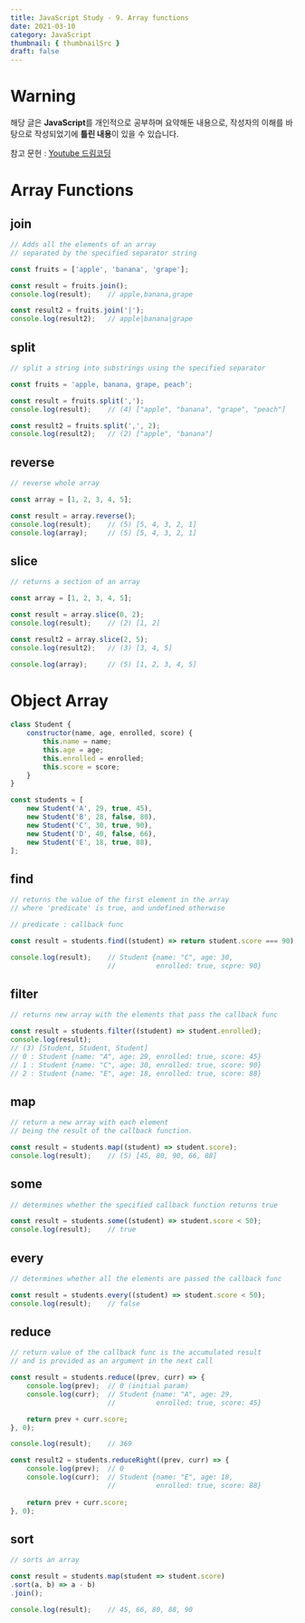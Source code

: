 ```yaml
---
title: JavaScript Study - 9. Array functions
date: 2021-03-10
category: JavaScript
thumbnail: { thumbnailSrc }
draft: false
---
```


# Warning
해당 글은 **JavaScript**를 개인적으로 공부하며 요약해둔 내용으로,
작성자의 이해를 바탕으로 작성되었기에 **틀린 내용**이 있을 수 있습니다.    

참고 문헌 : [Youtube 드림코딩](https://www.youtube.com/watch?v=3CUjtKJ7PJg&list=PLv2d7VI9OotTVOL4QmPfvJWPJvkmv6h-2&index=10)

# Array Functions
## join
``` javascript
// Adds all the elements of an array
// separated by the specified separator string

const fruits = ['apple', 'banana', 'grape'];

const result = fruits.join();
console.log(result);	// apple,banana,grape

const result2 = fruits.join('|');	
console.log(result2);	// apple|banana|grape
```

## split
``` javascript
// split a string into substrings using the specified separator

const fruits = 'apple, banana, grape, peach';

const result = fruits.split(',');
console.log(result);	// (4) ["apple", "banana", "grape", "peach"]

const result2 = fruits.split(',', 2);
console.log(result2);	// (2) ["apple", "banana"]
```

## reverse
``` javascript
// reverse whole array

const array = [1, 2, 3, 4, 5];

const result = array.reverse();
console.log(result);	// (5) [5, 4, 3, 2, 1]
console.log(array);		// (5) [5, 4, 3, 2, 1]
```

## slice
``` javascript
// returns a section of an array

const array = [1, 2, 3, 4, 5];

const result = array.slice(0, 2);
console.log(result);	// (2) [1, 2]

const result2 = array.slice(2, 5);
console.log(result2);	// (3) [3, 4, 5]

console.log(array);		// (5) [1, 2, 3, 4, 5]
```
      
# Object Array
``` javascript
class Student {
	constructor(name, age, enrolled, score) {
		this.name = name;
		this.age = age;
		this.enrolled = enrolled;
		this.score = score;
	}
}

const students = [
	new Student('A', 29, true, 45),
	new Student('B', 28, false, 80),
	new Student('C', 30, true, 90),
	new Student('D', 40, false, 66),
	new Student('E', 18, true, 88),
];
```

## find 
``` javascript
// returns the value of the first element in the array
// where 'predicate' is true, and undefined otherwise

// predicate : callback func

const result = students.find((student) => return student.score === 90);

console.log(result);	// Student {name: "C", age: 30, 
						//			enrolled: true, scpre: 90}
```

## filter
``` javascript
// returns new array with the elements that pass the callback func

const result = students.filter((student) => student.enrolled);
console.log(result);	
// (3) [Student, Student, Student]
// 0 : Student {name: "A", age: 29, enrolled: true, score: 45}
// 1 : Student {name: "C", age: 30, enrolled: true, score: 90}
// 2 : Student {name: "E", age: 18, enrolled: true, score: 88}
```

## map
``` javascript
// return a new array with each element 
// being the result of the callback function.

const result = students.map((student) => student.score);
console.log(result);	// (5) [45, 80, 90, 66, 88]
```

## some
``` javascript
// determines whether the specified callback function returns true

const result = students.some((student) => student.score < 50);
console.log(result);	// true
```

## every
``` javascript
// determines whether all the elements are passed the callback func

const result = students.every((student) => student.score < 50);
console.log(result);	// false
```

## reduce
``` javascript
// return value of the callback func is the accumulated result
// and is provided as an argument in the next call

const result = students.reduce((prev, curr) => {
	console.log(prev);	// 0 (initial param)
	console.log(curr);	// Student {name: "A", age: 29, 
						//			enrolled: true, score: 45}

	return prev + curr.score;
}, 0);

console.log(result);	// 369

const result2 = students.reduceRight((prev, curr) => {
	console.log(prev);	// 0
	console.log(curr);  // Student {name: "E", age: 18, 
						//			enrolled: true, score: 88}
	
	return prev + curr.score;
}, 0);
```

## sort
``` javascript
// sorts an array

const result = students.map(student => student.score)
.sort(a, b) => a - b)
.join();

console.log(result);	// 45, 66, 80, 88, 90 
